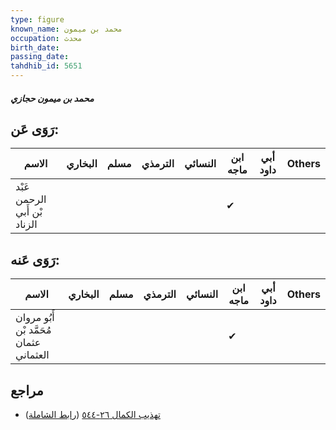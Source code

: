 ```yaml
---
type: figure
known_name: محمد بن ميمون
occupation: محدث
birth_date:
passing_date:
tahdhib_id: 5651
---
```

##### محمد بن ميمون حجازي

## رَوَى عَن:
| الاسم                        | البخاري | مسلم | الترمذي | النسائي | ابن ماجه | أبي داود | Others |
| ---------------------------- | ------- | ---- | ------- | ------- | -------- | -------- | ------ |
| عَبْد الرحمن بْن أَبي الزناد |         |      |         |         | ✔        |          |        |
## رَوَى عَنه:
| الاسم                                   | البخاري | مسلم | الترمذي | النسائي | ابن ماجه | أبي داود | Others |
| --------------------------------------- | ------- | ---- | ------- | ------- | -------- | -------- | ------ |
| أَبُو مروان مُحَمَّد بْن عثمان العثماني |         |      |         |         | ✔        |          |        |
## مراجع
- [تهذيب الكمال ٢٦-٥٤٤](obsidian://open?vault=Tahdhib-al-Kamal&file=Figures/٥٦٥١-محمد%20بن%20ميمون%20حجازي) ([رابط الشاملة](https://shamela.ws/book/3722/14292))